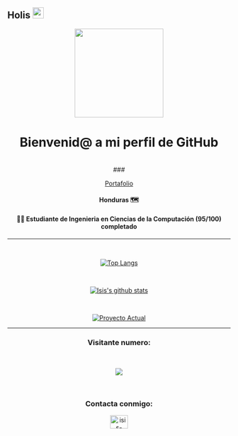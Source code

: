 ## Holis <img src="https://media.giphy.com/media/hvRJCLFzcasrR4ia7z/giphy.gif" width="25px" height="25px">
  

<div align="center">
<div><img src="https://media.giphy.com/media/WUlplcMpOCEmTGBtBW/giphy.gif" width="200"></div>

<h1>Bienvenid@ a mi perfil de GitHub</h1>
<br>
### <div><p><a href="https://isinicolle.github.io/">Portafolio</a></p></div>
 

#### Honduras 🗺

#### 👩‍💻 Estudiante de Ingenieria en Ciencias de la Computación (95/100) completado
______

<br>


[![Top Langs](https://github-readme-stats.vercel.app/api/top-langs/?username=isinicolle&layout=compact&theme=omni)](https://github.com/anuraghazra/github-readme-stats)

<br>

[![Isis's github stats](https://github-readme-stats.vercel.app/api?username=isinicolle&count_private=true&show_icons=true&theme=omni)](https://github.com/anuraghazra/github-readme-stats)

<br>

[![Proyecto Actual](https://github-readme-stats.vercel.app/api/pin/?username=isinicolle&repo=isinicolle.github.io&theme=omni)](https://github.com/anuraghazra/github-readme-stats)

______
<h3>Visitante numero:</h3>  <br>
<p> 
  <img src="https://profile-counter.glitch.me/isinicolle/count.svg" />
  <br>

</p>

<br>
<h3>Contacta conmigo:</h3>
<p >
<a href="https://www.linkedin.com/in/isis-zapata/" target="blank"><img align="center" src="https://raw.githubusercontent.com/rahuldkjain/github-profile-readme-generator/master/src/images/icons/Social/linked-in-alt.svg" alt="isis-zapata" height="30" width="40" /></a>
</p>
</div>

